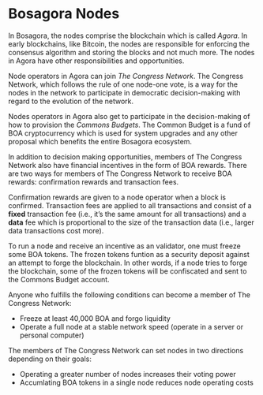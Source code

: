 # Bosagora Nodes

In Bosagora, the nodes comprise the blockchain which is called *Agora*. In early blockchains, like Bitcoin, the nodes are responsible for enforcing the consensus algorithm and storing the blocks and not much more. The nodes in Agora have other responsibilities and opportunities.

Node operators in Agora can join *The Congress Network*. The Congress Network, which follows the rule of one node-one vote, is a way for the nodes in the network to participate in democratic decision-making with regard to the evolution of the network.

Nodes operators in Agora also get to participate in the decision-making of how to provision the *Commons Budgets*. The Common Budget is a fund of BOA cryptocurrency which is used for system upgrades and any other proposal which benefits the entire Bosagora ecosystem.

In addition to decision making opportunities, members of The Congress Network also have financial incentives in the form of BOA rewards. There are two ways for members of The Congress Network to receive BOA rewards: confirmation rewards and transaction fees.

Confirmation rewards are given to a node operator when a block is confirmed. Transaction fees are applied to all transactions and consist of a **fixed** transaction fee (i.e., it’s the same amount for all transactions) and a **data** fee which is proportional to the size of the transaction data (i.e., larger data transactions cost more).

To run a node and receive an incentive as an validator, one must freeze some BOA tokens. The frozen tokens funtion as a security deposit against an attempt to forge the blockchain. In other words, if a node tries to forge the blockchain, some of the frozen tokens will be confiscated and sent to the Commons Budget account.

Anyone who fulfills the following conditions can become a member of The Congress Network:

* Freeze at least 40,000 BOA and forgo liquidity
* Operate a full node at a stable network speed (operate in a server or personal computer)

The members of The Congress Network can set nodes in two directions depending on their goals: 

* Operating a greater number of nodes increases their voting power
* Accumlating BOA tokens in a single node reduces node operating costs
